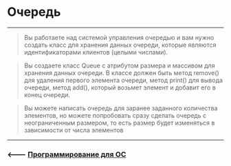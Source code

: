 # Очередь

***
> Вы работаете над системой управления очередью и вам нужно создать класс для хранения данных очереди, которые являются идентификаторами клиентов (целыми числами).

>Вы создаете класс Queue с атрибутом размера и массивом для хранения данных очереди. В классе должен быть метод remove() для удаления первого элемента очереди, метод print() для вывода очереди, метод add(), который возьмет элемент и добавит его в конец очереди.

>Вы можете написать очередь для заранее заданного количества элементов, но можете попробовать сразу сделать очередь с неограниченным размером, то есть размер будет изменяться в зависимости от числа элементов
***

### <--- [Программирование для ОС](https://github.com/comradeGoose/OS_Programming)